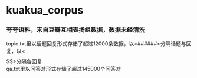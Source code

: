 # kuakua_corpus
### 夸夸语料，来自豆瓣互相表扬组数据，数据未经清洗
topic.txt里以话题回复形式存储了超过12000条数据，以<######>分隔话题与回复，以<$$$$$$>分隔各回复<br>
qa.txt里以问答对形式存储了超过145000个问答对
